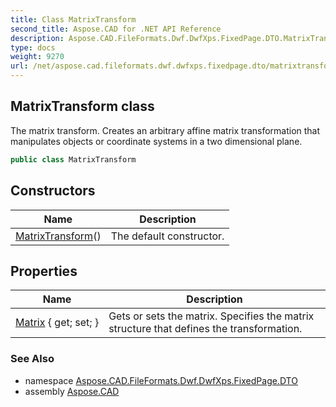 ```yaml
---
title: Class MatrixTransform
second_title: Aspose.CAD for .NET API Reference
description: Aspose.CAD.FileFormats.Dwf.DwfXps.FixedPage.DTO.MatrixTransform class. The matrix transform. Creates an arbitrary affine matrix transformation that manipulates objects or coordinate systems in a two dimensional plane
type: docs
weight: 9270
url: /net/aspose.cad.fileformats.dwf.dwfxps.fixedpage.dto/matrixtransform/
---
```

## MatrixTransform class

The matrix transform. Creates an arbitrary affine matrix transformation that manipulates objects or coordinate systems in a two dimensional plane.

```csharp
public class MatrixTransform
```

## Constructors

| Name | Description |
| --- | --- |
| [MatrixTransform](matrixtransform/)() | The default constructor. |

## Properties

| Name | Description |
| --- | --- |
| [Matrix](../../aspose.cad.fileformats.dwf.dwfxps.fixedpage.dto/matrixtransform/matrix/) { get; set; } | Gets or sets the matrix. Specifies the matrix structure that defines the transformation. |

### See Also

* namespace [Aspose.CAD.FileFormats.Dwf.DwfXps.FixedPage.DTO](../../aspose.cad.fileformats.dwf.dwfxps.fixedpage.dto/)
* assembly [Aspose.CAD](../../)


